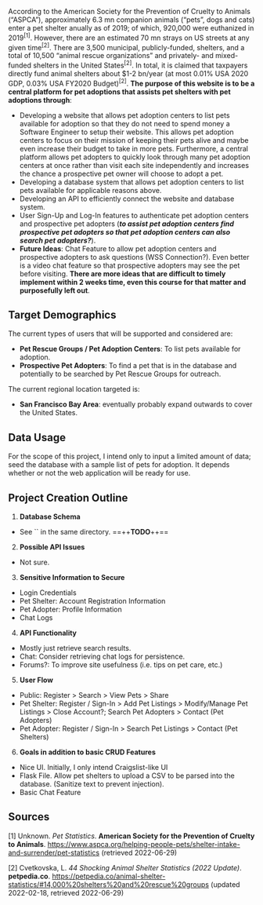 According to the American Society for the Prevention of Cruelty to Animals (“ASPCA”), approximately 6.3 mn companion animals (“pets”, dogs and cats) enter a pet shelter anually as of 2019; of which, 920,000 were euthanized in 2019<sup>[1]</sup>. However, there are an estimated 70 mn strays on US streets at any given time<sup>[2]</sup>. There are 3,500 municipal, publicly-funded, shelters, and a total of 10,500 “animal rescue organizations” and privately- and mixed-funded shelters in the United States<sup>[2]</sup>. In total, it is claimed that taxpayers directly fund animal shelters about $1-2 bn/year (at most 0.01% USA 2020 GDP, 0.03% USA FY2020 Budget)<sup>[2]</sup>. **The purpose of this website is to be a central platform for pet adoptions that assists pet shelters with pet adoptions through**:
- Developing a website that allows pet adoption centers to list pets available for adoption so that they do not need to spend money a Software Engineer to setup their website. This allows pet adoption centers to focus on their mission of keeping their pets alive and maybe even increase their budget to take in more pets. Furthermore, a central platform allows pet adopters to quickly look through many pet adoption centers at once rather than visit each site independently and increases the chance a prospective pet owner will choose to adopt a pet.
- Developing a database system that allows pet adoption centers to list pets available for applicable reasons above.
- Developing an API to efficiently connect the website and database system.
- User Sign-Up and Log-In features to authenticate pet adoption centers and prospective pet adopters (***to assist pet adoption centers find prospective pet adopters so that pet adoption centers can also search pet adopters?***).
- **Future Ideas**: Chat Feature to allow pet adoption centers and prospective adopters to ask questions (WSS Connection?). Even better is a video chat feature so that prospective adopters may see the pet before visiting. **There are more ideas that are difficult to timely implement within 2 weeks time, even this course for that matter and purposefully left out**.

## Target Demographics
The current types of users that will be supported and considered are:
- **Pet Rescue Groups / Pet Adoption Centers**: To list pets available for adoption.
- **Prospective Pet Adopters**: To find a pet that is in the database and potentially to be searched by Pet Rescue Groups for outreach.

The current regional location targeted is:
- **San Francisco Bay Area**: eventually probably expand outwards to cover the United States.

## Data Usage
For the scope of this project, I intend only to input a limited amount of data; seed the database with a sample list of pets for adoption. It depends whether or not the web application will be ready for use.

## Project Creation Outline
1. **Database Schema**
  - See `` in the same directory. ==++**TODO**++==
2. **Possible API Issues**
  - Not sure.
3. **Sensitive Information to Secure**
  - Login Credentials
  - Pet Shelter: Account Registration Information
  - Pet Adopter: Profile Information
  - Chat Logs
4. **API Functionality**
  - Mostly just retrieve search results.
  - Chat: Consider retrieving chat logs for persistence.
  - Forums?: To improve site usefulness (i.e. tips on pet care, etc.)
5. **User Flow**
  - Public: Register > Search > View Pets > Share
  - Pet Shelter: Register / Sign-In > Add Pet Listings > Modify/Manage Pet Listings > Close Account?; Search Pet Adopters > Contact (Pet Adopters)
  - Pet Adopter: Register / Sign-In > Search Pet Listings > Contact (Pet Shelters)
6. **Goals in addition to basic CRUD Features**
  - Nice UI. Initially, I only intend Craigslist-like UI
  - Flask File. Allow pet shelters to upload a CSV to be parsed into the database. (Sanitize text to prevent injection).
  - Basic Chat Feature

## Sources
[1] Unknown. *Pet Statistics*. **American Society for the Prevention of Cruelty to Animals**. https://www.aspca.org/helping-people-pets/shelter-intake-and-surrender/pet-statistics (retrieved 2022-06-29)

[2] Cvetkovska, L. *44 Shocking Animal Shelter Statistics (2022 Update)*. **petpedia.co**.
https://petpedia.co/animal-shelter-statistics/#14,000%20shelters%20and%20rescue%20groups (updated 2022-02-18, retrieved 2022-06-29)
